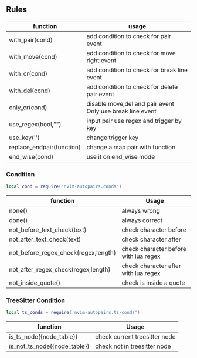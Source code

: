 ## Rules

| function                  | usage                                                     |
|---------------------------|-----------------------------------------------------------|
| with_pair(cond)           | add condition to check for pair event                     |
| with_move(cond)           | add condition to check for move right event               |
| with_cr(cond)             | add condition to check for break line event               |
| with_del(cond)            | add condition to check for delete pair event              |
| only_cr(cond)             | disable move,del and pair event Only use break line event |
| use_regex(bool,"<key>")   | input pair use regex and trigger by key                   |
| use_key('<key>')          | change trigger key                                        |
| replace_endpair(function) | change a map pair with function                           |
| end_wise(cond)            | use it on end_wise mode                                   |

### Condition
```lua
local cond = require('nvim-autopairs.conds')
```
| function                             | Usage                                 |
|--------------------------------------|---------------------------------------|
| none()                               | always wrong                          |
| done()                               | always correct                        |
| not_before_text_check(text)          | check character before                |
| not_after_text_check(text)           | check character after                 |
| not_before_regex_check(regex,length) | check character before with lua regex |
| not_after_regex_check(regex,length)  | check character after with lua regex  |
| not_inside_quote()                   | check is inside a quote               |

### TreeSitter Condition
```lua
local ts_conds = require('nvim-autopairs.ts-conds')
```

| function                     | Usage                         |
|------------------------------|-------------------------------|
| is_ts_node({node_table})     | check current treesitter node |
| is_not_ts_node({node_table}) | check not in treesitter node  |
